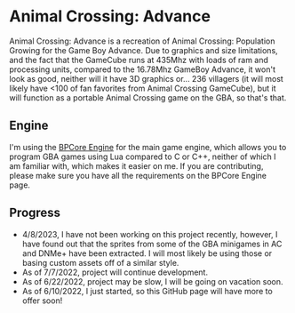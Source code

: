 # Animal Crossing: Advance
Animal Crossing: Advance is a recreation of Animal Crossing: Population Growing for the Game Boy Advance. Due to graphics and size limitations, and the fact that the GameCube runs at 435Mhz with loads of ram and processing units, compared to the 16.78Mhz GameBoy Advance, it won't look as good, neither will it have 3D graphics or... 236 villagers (it will most likely have <100 of fan favorites from Animal Crossing GameCube), but it will function as a portable Animal Crossing game on the GBA, so that's that.

## Engine
I'm using the [BPCore Engine](https://github.com/evanbowman/BPCore-Engine) for the main game engine, which allows you to program GBA games using Lua compared to C or C++, neither of which I am familiar with, which makes it easier on me. If you are contributing, please make sure you have all the requirements on the BPCore Engine page.

## Progress
- 4/8/2023, I have not been working on this project recently, however, I have found out that the sprites from some of the GBA minigames in AC and DNMe+ have been extracted. I will most likely be using those or basing custom assets off of a similar style.
- As of 7/7/2022, project will continue development.
- As of 6/22/2022, project may be slow, I will be going on vacation soon.
- As of 6/10/2022, I just started, so this GitHub page will have more to offer soon!
